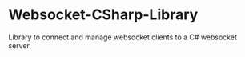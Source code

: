 # Websocket-CSharp-Library
Library to connect and manage websocket clients to a C# websocket server.
